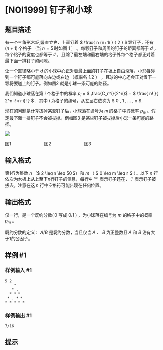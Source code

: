 # [NOI1999] 钉子和小球

## 题目描述

有一个三角形木板,竖直立放，上面钉着 $ \frac{ n (n+1) } { 2 } $ 颗钉子，还有 ($n+1$) 个格子 （当 $n=5$ 时如图 1 ） 。每颗钉子和周围的钉子的距离都等于 $d$ ，每个格子的宽度也都等于 $d$ ，且除了最左端和最右端的格子外每个格子都正对着最下面一排钉子的间隙。

让一个直径略小于 $d$ 的小球中心正对着最上面的钉子在板上自由滚落，小球每碰到一个钉子都可能落向左边或右边 （概率各 $1/2$ ） ，且球的中心还会正对着下一颗将要碰上的钉子。例如图2 就是小球一条可能的路径。

我们知道小球落在第 $i$ 个格子中的概率 $p_i$ = $ \frac{C_n^i}{2^n}$ = $ \frac{ n! }{ 2^n i! (n-i)! } $ ，其中 $i$ 为格子的编号，从左至右依次为 $ 0 , 1 , ... , n $.
 
现在的问题是计算拔掉某些钉子后，小球落在编号为 $m$ 的格子中的概率 $p_m$ 。假定最下面一排钉子不会被拔掉。例如图3 是某些钉子被拔掉后小球一条可能的路径。

![](https://cdn.luogu.com.cn/upload/image_hosting/ntaygrw7.png)

 图1  $\qquad$$\qquad$ $\quad$$\quad$  图2    $\quad$$\qquad$ $\qquad$$\quad$                       图3 

## 输入格式

第1行为整数 $n$ （$ 2 \leq n \leq  50 $）和 $m$ （ $ 0 \leq m \leq n $ ）。以下 $n$ 行依次为木板上从上至下$n$行钉子的信息，每行中 ‘*’ 表示钉子还在， ‘.’ 表示钉子被拔去，注意在这 $n$ 行中空格符可能出现在任何位置。

## 输出格式

仅一行，是一个既约分数( $0$ 写成 $0/1$ ) ，为小球落在编号为 $m$ 的格子中的概率 $p_m$ 。

既约分数的定义： $A/B$ 是既约分数，当且仅当 $A$ 、 $B$ 为正整数且 $A$ 和 $B$ 没有大于$1$的公因子。

## 样例 #1

### 样例输入 #1
```
5 2
    *    
   * .
  * * *
 * . * *
* * * * *
```

### 样例输出 #1

```
7/16
```

## 提示


